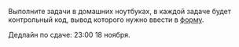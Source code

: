 Выполните задачи в домашних ноутбуках, в каждой задаче будет контрольный код, вывод которого нужно ввести в [форму](https://docs.google.com/forms/d/1O2NM2jUCSAh3Mnq4TazNSpcyWztD).

Дедлайн по сдаче: 23:00 18 ноября.
